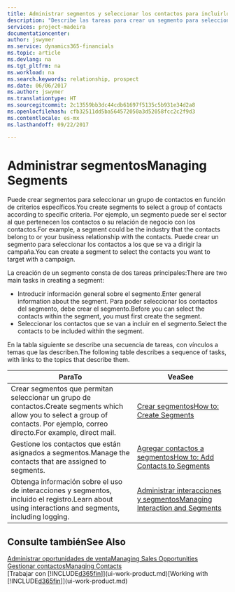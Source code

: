```yaml
---
title: Administrar segmentos y seleccionar los contactos para incluirlos | Documentos de Microsoft
description: "Describe las tareas para crear un segmento para seleccionar un grupo de contactos según criterios específicos, por ejemplo, contactos de un determinado sector al que desee dirigirse."
services: project-madeira
documentationcenter: 
author: jswymer
ms.service: dynamics365-financials
ms.topic: article
ms.devlang: na
ms.tgt_pltfrm: na
ms.workload: na
ms.search.keywords: relationship, prospect
ms.date: 06/06/2017
ms.author: jswymer
ms.translationtype: HT
ms.sourcegitcommit: 2c13559bb3dc44cdb61697f5135c5b931e34d2a8
ms.openlocfilehash: cfb32511dd5ba564572050a3d52058fcc2c2f9d3
ms.contentlocale: es-mx
ms.lasthandoff: 09/22/2017

---
```

# <a name="managing-segments"></a><span data-ttu-id="9f1ac-103">Administrar segmentos</span><span class="sxs-lookup"><span data-stu-id="9f1ac-103">Managing Segments</span></span>
<span data-ttu-id="9f1ac-104">Puede crear segmentos para seleccionar un grupo de contactos en función de criterios específicos.</span><span class="sxs-lookup"><span data-stu-id="9f1ac-104">You create segments to select a group of contacts according to specific criteria.</span></span> <span data-ttu-id="9f1ac-105">Por ejemplo, un segmento puede ser el sector al que pertenecen los contactos o su relación de negocio con los contactos.</span><span class="sxs-lookup"><span data-stu-id="9f1ac-105">For example, a segment could be the industry that the contacts belong to or your business relationship with the contacts.</span></span> <span data-ttu-id="9f1ac-106">Puede crear un segmento para seleccionar los contactos a los que se va a dirigir la campaña.</span><span class="sxs-lookup"><span data-stu-id="9f1ac-106">You can create a segment to select the contacts you want to target with a campaign.</span></span>

<span data-ttu-id="9f1ac-107">La creación de un segmento consta de dos tareas principales:</span><span class="sxs-lookup"><span data-stu-id="9f1ac-107">There are two main tasks in creating a segment:</span></span>

* <span data-ttu-id="9f1ac-108">Introducir información general sobre el segmento.</span><span class="sxs-lookup"><span data-stu-id="9f1ac-108">Enter general information about the segment.</span></span> <span data-ttu-id="9f1ac-109">Para poder seleccionar los contactos del segmento, debe crear el segmento.</span><span class="sxs-lookup"><span data-stu-id="9f1ac-109">Before you can select the contacts within the segment, you must first create the segment.</span></span>
* <span data-ttu-id="9f1ac-110">Seleccionar los contactos que se van a incluir en el segmento.</span><span class="sxs-lookup"><span data-stu-id="9f1ac-110">Select the contacts to be included within the segment.</span></span>

<span data-ttu-id="9f1ac-111">En la tabla siguiente se describe una secuencia de tareas, con vínculos a temas que las describen.</span><span class="sxs-lookup"><span data-stu-id="9f1ac-111">The following table describes a sequence of tasks, with links to the topics that describe them.</span></span> 

| <span data-ttu-id="9f1ac-112">Para</span><span class="sxs-lookup"><span data-stu-id="9f1ac-112">To</span></span> | <span data-ttu-id="9f1ac-113">Vea</span><span class="sxs-lookup"><span data-stu-id="9f1ac-113">See</span></span> |
| --- | --- |
| <span data-ttu-id="9f1ac-114">Crear segmentos que permitan seleccionar un grupo de contactos.</span><span class="sxs-lookup"><span data-stu-id="9f1ac-114">Create segments which allow you to select a group of contacts.</span></span> <span data-ttu-id="9f1ac-115">Por ejemplo, correo directo.</span><span class="sxs-lookup"><span data-stu-id="9f1ac-115">For example, direct mail.</span></span> |[<span data-ttu-id="9f1ac-116">Crear segmentos</span><span class="sxs-lookup"><span data-stu-id="9f1ac-116">How to: Create Segments</span></span>](marketing-how-create-segment.md) |
| <span data-ttu-id="9f1ac-117">Gestione los contactos que están asignados a segmentos.</span><span class="sxs-lookup"><span data-stu-id="9f1ac-117">Manage the contacts that are assigned to segments.</span></span> |[<span data-ttu-id="9f1ac-118">Agregar contactos a segmentos</span><span class="sxs-lookup"><span data-stu-id="9f1ac-118">How to: Add Contacts to Segments</span></span>](marketing-add-contact-segment.md) |
| <span data-ttu-id="9f1ac-119">Obtenga información sobre el uso de interacciones y segmentos, incluido el registro.</span><span class="sxs-lookup"><span data-stu-id="9f1ac-119">Learn about using interactions and segments, including logging.</span></span> |[<span data-ttu-id="9f1ac-120">Administrar interacciones y segmentos</span><span class="sxs-lookup"><span data-stu-id="9f1ac-120">Managing Interaction and Segments</span></span>](marketing-interaction-segments.md) |

## <a name="see-also"></a><span data-ttu-id="9f1ac-121">Consulte también</span><span class="sxs-lookup"><span data-stu-id="9f1ac-121">See Also</span></span>
[<span data-ttu-id="9f1ac-122">Administrar oportunidades de venta</span><span class="sxs-lookup"><span data-stu-id="9f1ac-122">Managing Sales Opportunities</span></span>](marketing-manage-sales-opportunities.md)  
[<span data-ttu-id="9f1ac-123">Gestionar contactos</span><span class="sxs-lookup"><span data-stu-id="9f1ac-123">Managing Contacts</span></span>](marketing-contacts.md)  
<span data-ttu-id="9f1ac-124">[Trabajar con [!INCLUDE[d365fin](includes/d365fin_md.md)]](ui-work-product.md)</span><span class="sxs-lookup"><span data-stu-id="9f1ac-124">[Working with [!INCLUDE[d365fin](includes/d365fin_md.md)]](ui-work-product.md)</span></span>

